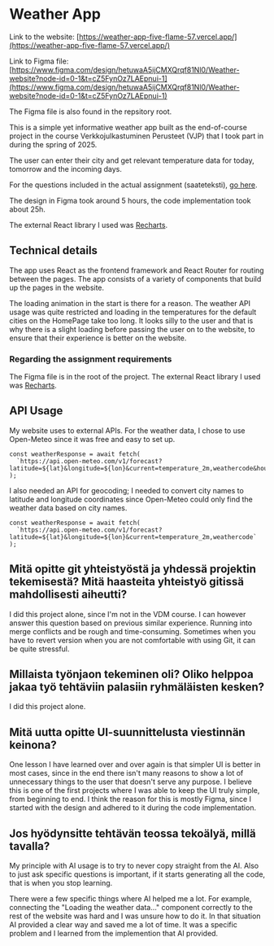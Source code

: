 # Weather App

Link to the website: [https://weather-app-five-flame-57.vercel.app/](https://weather-app-five-flame-57.vercel.app/)

Link to Figma file: [https://www.figma.com/design/hetuwaA5ijCMXQrqf81Nl0/Weather-website?node-id=0-1&t=cZ5FynOz7LAEpnui-1](https://www.figma.com/design/hetuwaA5ijCMXQrqf81Nl0/Weather-website?node-id=0-1&t=cZ5FynOz7LAEpnui-1)

The Figma file is also found in the repsitory root.

This is a simple yet informative weather app built as the end-of-course project in the course Verkkojulkastuminen Perusteet (VJP) that I took part in during the spring of 2025. 

The user can enter their city and get relevant temperature data for today, tomorrow and the incoming days.

For the questions included in the actual assignment (saateteksti), [go here](#mitä-opitte-git-yhteistyöstä-ja-yhdessä-projektin-tekemisestä-mitä-haasteita-yhteistyö-gitissä-mahdollisesti-aiheutti).

The design in Figma took around 5 hours, the code implementation took about 25h. 

The external React library I used was [Recharts](https://recharts.org/en-US).


## Technical details

The app uses React as the frontend framework and React Router for routing between the pages. The app consists of a variety of components that build up the pages in the website.

The loading animation in the start is there for a reason. The weather API usage was quite restricted and loading in the temperatures for the default cities on the HomePage take too long. It looks silly to the user and that is why there is a slight loading before passing the user on to the website, to ensure that their experience is better on the website.

### Regarding the assignment requirements
The Figma file is in the root of the project. The external React library I used was [Recharts](https://recharts.org/en-US).

## API Usage

My website uses to external APIs. For the weather data, I chose to use Open-Meteo since it was free and easy to set up. 

```
const weatherResponse = await fetch(
  `https://api.open-meteo.com/v1/forecast?latitude=${lat}&longitude=${lon}&current=temperature_2m,weathercode&hourly=temperature_2m&daily=weathercode,temperature_2m_max,temperature_2m_min&timezone=auto&forecast_days=7`
);
```

I also needed an API for geocoding; I needed to convert city names to latitude and longitude coordinates since Open-Meteo could only find the weather data based on city names. 

```
const weatherResponse = await fetch(
  `https://api.open-meteo.com/v1/forecast?latitude=${lat}&longitude=${lon}&current=temperature_2m,weathercode`
);

```

## Mitä opitte git yhteistyöstä ja yhdessä projektin tekemisestä? Mitä haasteita yhteistyö gitissä mahdollisesti aiheutti?

I did this project alone, since I'm not in the VDM course. I can however answer this question based on previous similar experience. Running into merge conflicts and be rough and time-consuming. Sometimes when you have to revert version when you are not comfortable with using Git, it can be quite stressful.

## Millaista työnjaon tekeminen oli? Oliko helppoa jakaa työ tehtäviin palasiin ryhmäläisten kesken?

I did this project alone.

## Mitä uutta opitte UI-suunnittelusta viestinnän keinona?

One lesson I have learned over and over again is that simpler UI is better in most cases, since in the end there isn't many reasons to show a lot of unnecessary things to the user that doesn't serve any purpose. I believe this is one of the first projects where I was able to keep the UI truly simple, from beginning to end. I think the reason for this is mostly Figma, since I started with the design and adhered to it during the code implementation. 

## Jos hyödynsitte tehtävän teossa tekoälyä, millä tavalla?

My principle with AI usage is to try to never copy straight from the AI. Also to just ask specific questions is important, if it starts generating all the code, that is when you stop learning. 

There were a few specific things where AI helped me a lot. For example, connecting the "Loading the weather data..." component correctly to the rest of the website was hard and I was unsure how to do it. In that situation AI provided a clear way and saved me a lot of time. It was a specific problem and I learned from the implemention that AI provided.